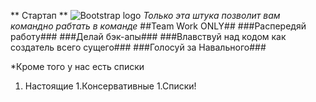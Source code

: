 ** Стартап **
![Bootstrap logo](https://camo.githubusercontent.com/79ee96a8b8fa098c44d1ca302006f24d008408a1c22fc13260437214d705a23d/68747470733a2f2f6e65746f6c6f67792d636f64652e6769746875622e696f2f6769742d686f6d65776f726b732f696e74726f64756374696f6e2f6173736574732f6c6f676f2e706e67)
*Только эта штука позволит вам командно рабтать в команде*
##Team Work ONLY##
###Распередяй работу###
###Делай бэк-апы###
###Влавствуй над кодом как создатель всего сущего###
###Голосуй за Навального###

*Кроме того у нас есть списки
1. Настоящие
1.Консервативные
1.Списки!

